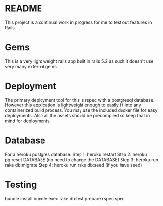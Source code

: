 # README

This project is a continual work in progress for me to test out features in Rails.

# Gems
This is a very light weight rails app built in rails 5.2 as such it doesn't use very many external gems

# Deployment
The primary deployment tool for this is rspec with a postgresql database. However this application is
lightweight enough to easily fit into any containerized build process. You may use the included docker file for easy deployments.
Also all the assets should be precompiled so keep that in mind for deployments.

# Database
For a heroku postgres database:
Step 1: heroku restart
Step 2: heroku pg:reset DATABASE (no need to change the DATABASE)
Step 3: heroku run rake db:migrate
Step 4: heroku run rake db:seed (if you have seed)


# Testing
bundle install
bundle exec rake db:test:prepare
rspec spec
